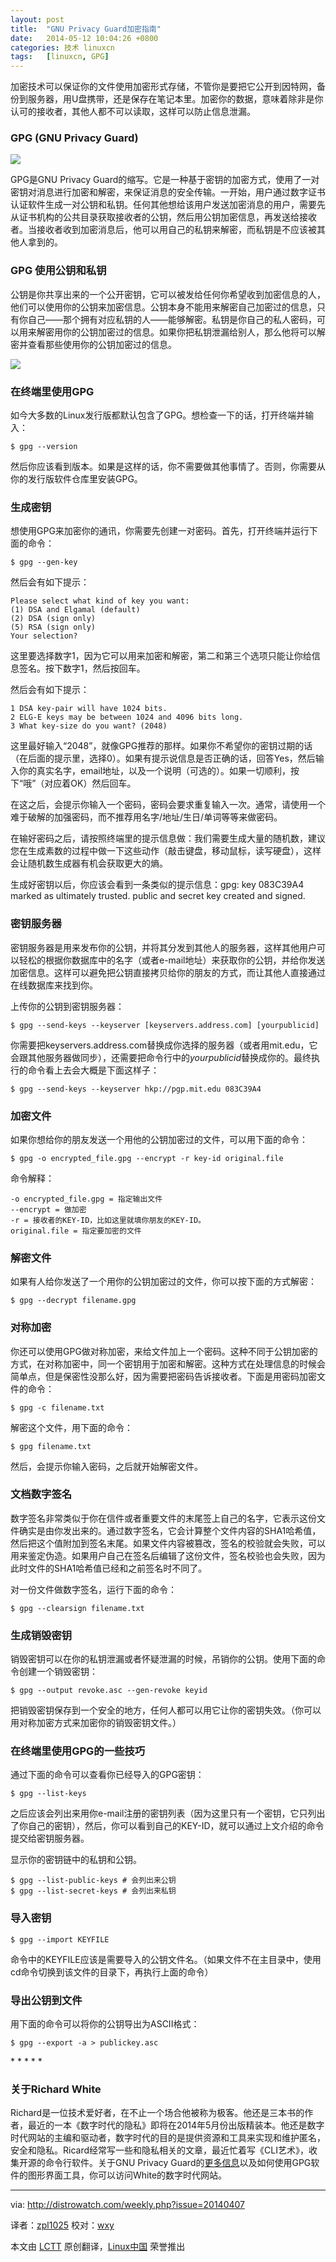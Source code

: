```yaml
---
layout: post
title:	"GNU Privacy Guard加密指南"
date:	2014-05-12 10:04:26 +0800 
categories:	技术 linuxcn 
tags:	[linuxcn, GPG]
---
```



加密技术可以保证你的文件使用加密形式存储，不管你是要把它公开到因特网，备份到服务器，用U盘携带，还是保存在笔记本里。加密你的数据，意味着除非是你认可的接收者，其他人都不可以读取，这样可以防止信息泄漏。


### GPG (GNU Privacy Guard)


![](/Asserts/Images//attachment/album/201405/12/100248l0q5dr0iq0ggri20.jpeg)


GPG是GNU Privacy Guard的缩写。它是一种基于密钥的加密方式，使用了一对密钥对消息进行加密和解密，来保证消息的安全传输。一开始，用户通过数字证书认证软件生成一对公钥和私钥。任何其他想给该用户发送加密消息的用户，需要先从证书机构的公共目录获取接收者的公钥，然后用公钥加密信息，再发送给接收者。当接收者收到加密消息后，他可以用自己的私钥来解密，而私钥是不应该被其他人拿到的。


### GPG 使用公钥和私钥


公钥是你共享出来的一个公开密钥，它可以被发给任何你希望收到加密信息的人，他们可以使用你的公钥来加密信息。公钥本身不能用来解密自己加密过的信息，只有你自己——那个拥有对应私钥的人——能够解密。私钥是你自己的私人密码，可以用来解密用你的公钥加密过的信息。如果你把私钥泄漏给别人，那么他将可以解密并查看那些使用你的公钥加密过的信息。


![](/Asserts/Images//attachment/album/201405/12/100429lrq288jq1qjk2200.gif)


### 在终端里使用GPG


如今大多数的Linux发行版都默认包含了GPG。想检查一下的话，打开终端并输入：



```
$ gpg --version 

```

然后你应该看到版本。如果是这样的话，你不需要做其他事情了。否则，你需要从你的发行版软件仓库里安装GPG。


### 生成密钥


想使用GPG来加密你的通讯，你需要先创建一对密码。首先，打开终端并运行下面的命令：



```
$ gpg --gen-key 

```

然后会有如下提示：



```
Please select what kind of key you want:
(1) DSA and Elgamal (default)
(2) DSA (sign only)
(5) RSA (sign only)
Your selection? 

```

这里要选择数字1，因为它可以用来加密和解密，第二和第三个选项只能让你给信息签名。按下数字1，然后按回车。


然后会有如下提示：



```
1 DSA key-pair will have 1024 bits.
2 ELG-E keys may be between 1024 and 4096 bits long.
3 What key-size do you want? (2048) 

```

这里最好输入“2048”，就像GPG推荐的那样。如果你不希望你的密钥过期的话（在后面的提示里，选择0）。如果有提示说信息是否正确的话，回答Yes，然后输入你的真实名字，email地址，以及一个说明（可选的）。如果一切顺利，按下“哦”（对应着OK）然后回车。


在这之后，会提示你输入一个密码，密码会要求重复输入一次。通常，请使用一个难于破解的加强密码，而不推荐用名字/地址/生日/单词等等来做密码。


在输好密码之后，请按照终端里的提示信息做：我们需要生成大量的随机数，建议您在生成素数的过程中做一下这些动作（敲击键盘，移动鼠标，读写硬盘），这样会让随机数生成器有机会获取更大的熵。


生成好密钥以后，你应该会看到一条类似的提示信息：gpg: key 083C39A4 marked as ultimately trusted. public and secret key created and signed.


### 密钥服务器


密钥服务器是用来发布你的公钥，并将其分发到其他人的服务器，这样其他用户可以轻松的根据你数据库中的名字（或者e-mail地址）来获取你的公钥，并给你发送加密信息。这样可以避免把公钥直接拷贝给你的朋友的方式，而让其他人直接通过在线数据库来找到你。


上传你的公钥到密钥服务器：



```
$ gpg --send-keys --keyserver [keyservers.address.com] [yourpublicid] 

```

你需要把keyservers.address.com替换成你选择的服务器（或者用mit.edu，它会跟其他服务器做同步），还需要把命令行中的*yourpublicid*替换成你的。最终执行的命令看上去会大概是下面这样子：



```
$ gpg --send-keys --keyserver hkp://pgp.mit.edu 083C39A4 

```

### 加密文件


如果你想给你的朋友发送一个用他的公钥加密过的文件，可以用下面的命令：



```
$ gpg -o encrypted_file.gpg --encrypt -r key-id original.file 

```

命令解释：



```
-o encrypted_file.gpg = 指定输出文件
--encrypt = 做加密
-r = 接收者的KEY-ID，比如这里就填你朋友的KEY-ID。
original.file = 指定要加密的文件

```

### 解密文件


如果有人给你发送了一个用你的公钥加密过的文件，你可以按下面的方式解密：



```
$ gpg --decrypt filename.gpg 

```

### 对称加密


你还可以使用GPG做对称加密，来给文件加上一个密码。这种不同于公钥加密的方式，在对称加密中，同一个密钥用于加密和解密。这种方式在处理信息的时候会简单点，但是保密性没那么好，因为需要把密码告诉接收者。下面是用密码加密文件的命令：



```
$ gpg -c filename.txt 

```

解密这个文件，用下面的命令：



```
$ gpg filename.txt 

```

然后，会提示你输入密码，之后就开始解密文件。


### 文档数字签名


数字签名非常类似于你在信件或者重要文件的末尾签上自己的名字，它表示这份文件确实是由你发出来的。通过数字签名，它会计算整个文件内容的SHA1哈希值，然后把这个值附加到签名末尾。如果文件内容被篡改，签名的校验就会失败，可以用来鉴定伪造。如果用户自己在签名后编辑了这份文件，签名校验也会失败，因为此时文件的SHA1哈希值已经和之前签名时不同了。


对一份文件做数字签名，运行下面的命令：



```
$ gpg --clearsign filename.txt 

```

### 生成销毁密钥


销毁密钥可以在你的私钥泄漏或者怀疑泄漏的时候，吊销你的公钥。使用下面的命令创建一个销毁密钥：



```
$ gpg --output revoke.asc --gen-revoke keyid 

```

把销毁密钥保存到一个安全的地方，任何人都可以用它让你的密钥失效。（你可以用对称加密方式来加密你的销毁密钥文件。）


### 在终端里使用GPG的一些技巧


通过下面的命令可以查看你已经导入的GPG密钥：



```
$ gpg --list-keys 

```

之后应该会列出来用你e-mail注册的密钥列表（因为这里只有一个密钥，它只列出了你自己的密钥），然后，你可以看到自己的KEY-ID，就可以通过上文介绍的命令提交给密钥服务器。


显示你的密钥链中的私钥和公钥。



```
$ gpg --list-public-keys # 会列出来公钥
$ gpg --list-secret-keys # 会列出来私钥

```

### 导入密钥



```
$ gpg --import KEYFILE 

```

命令中的KEYFILE应该是需要导入的公钥文件名。（如果文件不在主目录中，使用cd命令切换到该文件的目录下，再执行上面的命令）


### 导出公钥到文件


用下面的命令可以将你的公钥导出为ASCII格式：



```
$ gpg --export -a > publickey.asc 

```

\* \* \* \* \*


### 关于Richard White


Richard是一位技术爱好者，在不止一个场合他被称为极客。他还是三本书的作者，最近的一本《数字时代的隐私》即将在2014年5月份出版精装本。他还是数字时代网站的主编和驱动者，数字时代的目的是提供资源和工具来实现和维护匿名，安全和隐私。Ricard经常写一些和隐私相关的文章，最近忙着写《CLI艺术》，收集开源的命令行软件。关于GNU Privacy Guard的[更多信息](http://digital-era.net/gpa-gnu-privacy-assistant/)以及如何使用GPG软件的图形界面工具，你可以访问White的数字时代网站。




---


via: <http://distrowatch.com/weekly.php?issue=20140407>


译者：[zpl1025](https://github.com/zpl1025) 校对：[wxy](https://github.com/wxy)


本文由 [LCTT](https://github.com/LCTT/TranslateProject) 原创翻译，[Linux中国](http://linux.cn/) 荣誉推出
